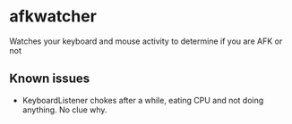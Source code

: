 afkwatcher
==========

Watches your keyboard and mouse activity to determine if you are AFK or not 

## Known issues

 - KeyboardListener chokes after a while, eating CPU and not doing anything. No clue why.

